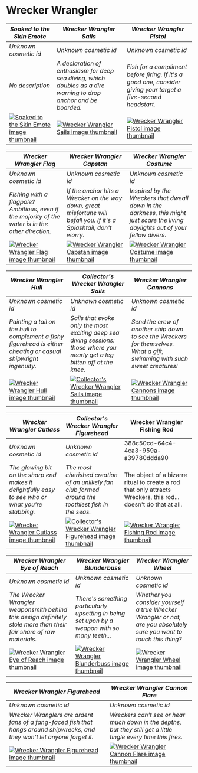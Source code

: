# Wrecker Wrangler

| *Soaked to the Skin Emote* | *Wrecker Wrangler Sails* | *Wrecker Wrangler Pistol* |
| -------------------------- | ------------------------ | ------------------------- |
| *Unknown cosmetic id* | *Unknown cosmetic id* | *Unknown cosmetic id* |
| *No description* | *A declaration of enthusiasm for deep sea diving, which doubles as a dire warning to drop anchor and be boarded.* | *Fish for a compliment before ﬁring. If it's a good one, consider giving your target a five-second headstart.* |
| [![*Soaked to the Skin Emote* image thumbnail](https://cdn.merciasquill.com/images/67035fed8ad30bf0035179c4)](https://seaofthieves.wiki.gg/wiki/Soaked_to_the_Skin_Emote) | [![*Wrecker Wrangler Sails* image thumbnail](https://cdn.merciasquill.com/images/67035fed8ad30bf0035179c4)](https://seaofthieves.wiki.gg/wiki/Wrecker_Wrangler_Sails) | [![*Wrecker Wrangler Pistol* image thumbnail](https://cdn.merciasquill.com/images/67035fed8ad30bf0035179c4)](https://seaofthieves.wiki.gg/wiki/Wrecker_Wrangler_Pistol) |

| *Wrecker Wrangler Flag* | *Wrecker Wrangler Capstan* | *Wrecker Wrangler Costume* |
| ----------------------- | -------------------------- | -------------------------- |
| *Unknown cosmetic id* | *Unknown cosmetic id* | *Unknown cosmetic id* |
| *Fishing with a flagpole? Ambitious, even if the majority of the water is in the other direction.* | *If the anchor hits a Wrecker on the way down, great misfortune will befall you. If it's a Splashtail, don't worry.* | *Inspired by the Wreckers that dweall down in the darkness, this might just scare the living daylights out of your fellow divers.* |
| [![*Wrecker Wrangler Flag* image thumbnail](https://cdn.merciasquill.com/images/67035fed8ad30bf0035179c4)](https://seaofthieves.wiki.gg/wiki/Wrecker_Wrangler_Flag) | [![*Wrecker Wrangler Capstan* image thumbnail](https://cdn.merciasquill.com/images/67035fed8ad30bf0035179c4)](https://seaofthieves.wiki.gg/wiki/Wrecker_Wrangler_Capstan) | [![*Wrecker Wrangler Costume* image thumbnail](https://cdn.merciasquill.com/images/67035fed8ad30bf0035179c4)](https://seaofthieves.wiki.gg/wiki/Wrecker_Wrangler_Costume) |

| *Wrecker Wrangler Hull* | *Collector's Wrecker Wrangler Sails* | *Wrecker Wrangler Cannons* |
| ----------------------- | ------------------------------------ | -------------------------- |
| *Unknown cosmetic id* | *Unknown cosmetic id* | *Unknown cosmetic id* |
| *Painting a tail on the hull to complement a fishy figurehead is either cheating or casual shipwright ingenuity.* | *Sails that evoke only the most exciting deep sea diving sessions: those where you nearly get a leg bitten off at the knee.* | *Send the crew of another ship down to see the Wreckers for themselves. What a gift, swimming with such sweet creatures!* |
| [![*Wrecker Wrangler Hull* image thumbnail](https://cdn.merciasquill.com/images/67035fed8ad30bf0035179c4)](https://seaofthieves.wiki.gg/wiki/Wrecker_Wrangler_Hull) | [![*Collector's Wrecker Wrangler Sails* image thumbnail](https://cdn.merciasquill.com/images/67035fed8ad30bf0035179c4)](https://seaofthieves.wiki.gg/wiki/Collector's_Wrecker_Wrangler_Sails) | [![*Wrecker Wrangler Cannons* image thumbnail](https://cdn.merciasquill.com/images/67035fed8ad30bf0035179c4)](https://seaofthieves.wiki.gg/wiki/Wrecker_Wrangler_Cannons) |

| *Wrecker Wrangler Cutlass* | *Collector's Wrecker Wrangler Figurehead* | Wrecker Wrangler Fishing Rod |
| -------------------------- | ----------------------------------------- | ---------------------------- |
| *Unknown cosmetic id* | *Unknown cosmetic id* | 388c50cd-64c4-4ca3-959a-a39780ddda90 |
| *The glowing bit on the sharp end makes it delightfully easy to see who or what you're stabbing.* | *The most cherished creation of an unlikely fan club formed around the toothiest fish in the seas.* | The object of a bizarre ritual to create a rod that only attracts Wreckers, this rod... doesn't do that at all. |
| [![*Wrecker Wrangler Cutlass* image thumbnail](https://cdn.merciasquill.com/images/67035fed8ad30bf0035179c4)](https://seaofthieves.wiki.gg/wiki/Wrecker_Wrangler_Cutlass) | [![*Collector's Wrecker Wrangler Figurehead* image thumbnail](https://cdn.merciasquill.com/images/67035fed8ad30bf0035179c4)](https://seaofthieves.wiki.gg/wiki/Collector's_Wrecker_Wrangler_Figurehead) | [![Wrecker Wrangler Fishing Rod image thumbnail](https://seaofthieves.wiki.gg/images/6/6e/Wrecker_Wrangler_Fishing_Rod.png)](https://seaofthieves.wiki.gg/wiki/Wrecker_Wrangler_Fishing_Rod) |

| *Wrecker Wrangler Eye of Reach* | *Wrecker Wrangler Blunderbuss* | *Wrecker Wrangler Wheel* |
| ------------------------------- | ------------------------------ | ------------------------ |
| *Unknown cosmetic id* | *Unknown cosmetic id* | *Unknown cosmetic id* |
| *The Wrecker Wrangler weaponsmith behind this design definitely stole more than their fair share of raw materials.* | *There's something particularly upsetting in being set upon by a weapon with so many teeth...* | *Whether you consider yourself a true Wrecker Wrangler or not, are you absolutely sure you want to touch this thing?* |
| [![*Wrecker Wrangler Eye of Reach* image thumbnail](https://cdn.merciasquill.com/images/67035fed8ad30bf0035179c4)](https://seaofthieves.wiki.gg/wiki/Wrecker_Wrangler_Eye_of_Reach) | [![*Wrecker Wrangler Blunderbuss* image thumbnail](https://cdn.merciasquill.com/images/67035fed8ad30bf0035179c4)](https://seaofthieves.wiki.gg/wiki/Wrecker_Wrangler_Blunderbuss) | [![*Wrecker Wrangler Wheel* image thumbnail](https://cdn.merciasquill.com/images/67035fed8ad30bf0035179c4)](https://seaofthieves.wiki.gg/wiki/Wrecker_Wrangler_Wheel) |

| *Wrecker Wrangler Figurehead* | *Wrecker Wrangler Cannon Flare* |
| ----------------------------- | ------------------------------- |
| *Unknown cosmetic id* | *Unknown cosmetic id* |
| *Wrecker Wranglers are ardent fans of a fang-faced fish that hangs around shipwrecks, and they won't let anyone forget it.* | *Wreckers can't see or hear much down in the depths, but they still get a little tingle every time this fires.* |
| [![*Wrecker Wrangler Figurehead* image thumbnail](https://cdn.merciasquill.com/images/67035fed8ad30bf0035179c4)](https://seaofthieves.wiki.gg/wiki/Wrecker_Wrangler_Figurehead) | [![*Wrecker Wrangler Cannon Flare* image thumbnail](https://cdn.merciasquill.com/images/67035fed8ad30bf0035179c4)](https://seaofthieves.wiki.gg/wiki/Wrecker_Wrangler_Cannon_Flare) |
